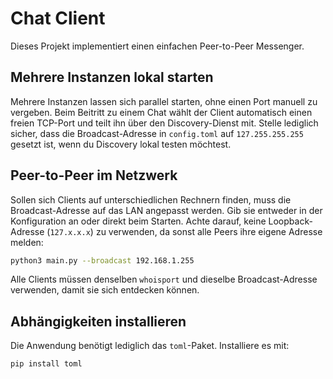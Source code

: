 # Chat Client

Dieses Projekt implementiert einen einfachen Peer-to-Peer Messenger.

## Mehrere Instanzen lokal starten

Mehrere Instanzen lassen sich parallel starten, ohne einen Port manuell zu vergeben. Beim Beitritt zu einem Chat wählt der Client automatisch einen freien TCP-Port und teilt ihn über den Discovery-Dienst mit. Stelle lediglich sicher, dass die Broadcast-Adresse in `config.toml` auf `127.255.255.255` gesetzt ist, wenn du Discovery lokal testen möchtest.

## Peer-to-Peer im Netzwerk

Sollen sich Clients auf unterschiedlichen Rechnern finden, muss die Broadcast-Adresse auf das LAN angepasst werden. Gib sie entweder in der Konfiguration an oder direkt beim Starten. Achte darauf, keine Loopback-Adresse (`127.x.x.x`) zu verwenden, da sonst alle Peers ihre eigene Adresse melden:

```bash
python3 main.py --broadcast 192.168.1.255
```

Alle Clients müssen denselben `whoisport` und dieselbe Broadcast-Adresse verwenden, damit sie sich entdecken können.

## Abhängigkeiten installieren

Die Anwendung benötigt lediglich das `toml`-Paket. Installiere es mit:

```bash
pip install toml
```
